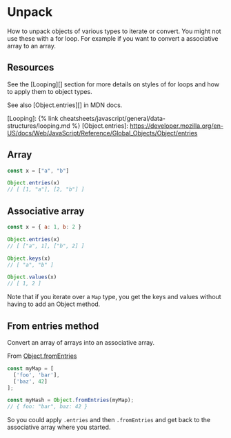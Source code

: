 # Unpack

How to unpack objects of various types to iterate or convert. You might not use these with a for loop. For example if you want to convert a associative array to an array.


## Resources

See the [Looping][] section for more details on styles of for loops and how to apply them to object types.

See also [Object.entries][] in MDN docs.

[Looping]: {% link cheatsheets/javascript/general/data-structures/looping.md %}
[Object.entries]: https://developer.mozilla.org/en-US/docs/Web/JavaScript/Reference/Global_Objects/Object/entries


## Array

```javascript
const x = ["a", "b"]

Object.entries(x)
// [ [1, "a"], [2, "b"] ]
```


## Associative array

```javascript
const x = { a: 1, b: 2 }

Object.entries(x)
// [ ["a", 1], ["b", 2] ]

Object.keys(x)
// [ "a", "b" ]

Object.values(x)
// [ 1, 2 ]
```

Note that if you iterate over a `Map` type, you get the keys and values without having to add an Object method.


## From entries method

Convert an array of arrays into an associative array.

From [Object.fromEntries](https://developer.mozilla.org/en-US/docs/Web/JavaScript/Reference/Global_Objects/Object/fromEntries)

```javascript
const myMap = [
  ['foo', 'bar'],
  ['baz', 42]
];

const myHash = Object.fromEntries(myMap);
// { foo: "bar", baz: 42 }
```

So you could apply `.entries` and then `.fromEntries` and get back to the associative array where you started.
